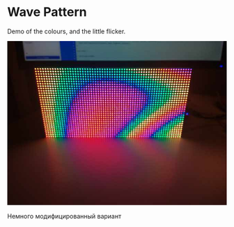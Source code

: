 ﻿# Wave Pattern

Demo of the colours, and the little flicker.

![It's better in real life](PatternWave.jpg)

Немного модифицированный вариант
